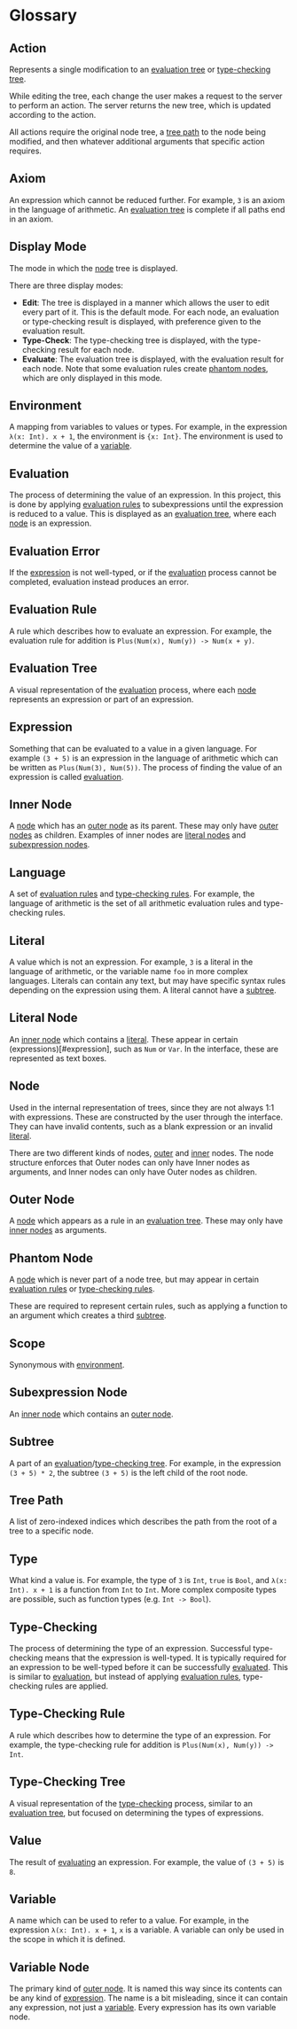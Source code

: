 # Glossary

## Action

Represents a single modification to an [evaluation tree](#evaluation-tree) or [type-checking tree](#type-checking-tree).

While editing the tree, each change the user makes a request to the server to perform an action.
The server returns the new tree, which is updated according to the action.

All actions require the original node tree, a [tree path](#tree-path) to the node being modified,
and then whatever additional arguments that specific action requires.

## Axiom

An expression which cannot be reduced further.
For example, `3` is an axiom in the language of arithmetic.
An [evaluation tree](#evaluation-tree) is complete if all paths end in an axiom.

## Display Mode

The mode in which the [node](#node) tree is displayed.

There are three display modes:
- **Edit**: The tree is displayed in a manner which allows the user to edit every part of it. This is the default mode.
   For each node, an evaluation or type-checking result is displayed, with preference given to the evaluation result.
- **Type-Check**: The type-checking tree is displayed, with the type-checking result for each node.
- **Evaluate**: The evaluation tree is displayed, with the evaluation result for each node. 
  Note that some evaluation rules create [phantom nodes](#phantom-node), which are only displayed in this mode.

## Environment

A mapping from variables to values or types.
For example, in the expression `λ(x: Int). x + 1`, the environment is `{x: Int}`.
The environment is used to determine the value of a [variable](#variable).

## Evaluation

The process of determining the value of an expression.
In this project, this is done by applying [evaluation rules](#evaluation-rule) to subexpressions until the expression is
reduced to a value.
This is displayed as an [evaluation tree](#evaluation-tree), where each [node](#node) is an expression.

## Evaluation Error

If the [expression](#expression) is not well-typed, or if the [evaluation](#evaluation) process cannot be completed,
evaluation instead produces an error.

## Evaluation Rule

A rule which describes how to evaluate an expression.
For example, the evaluation rule for addition is `Plus(Num(x), Num(y)) -> Num(x + y)`.

## Evaluation Tree

A visual representation of the [evaluation](#evaluation) process, where each [node](#node) represents an expression or
part of an expression.

## Expression

Something that can be evaluated to a value in a given language.
For example `(3 + 5)` is an expression in the language of arithmetic which can be written as `Plus(Num(3), Num(5))`.
The process of finding the value of an expression is called [evaluation](#evaluation).

## Inner Node

A [node](#node) which has an [outer node](#outer-node) as its parent.
These may only have [outer nodes](#outer-node) as children.
Examples of inner nodes are [literal nodes](#literal-node) and [subexpression nodes](#subexpression-node).

## Language

A set of [evaluation rules](#evaluation-rule) and [type-checking rules](#type-checking-rule).
For example, the language of arithmetic is the set of all arithmetic evaluation rules and type-checking rules.

## Literal

A value which is not an expression.
For example, `3` is a literal in the language of arithmetic, or the variable name `foo` in more complex languages.
Literals can contain any text, but may have specific syntax rules depending on the expression using them.
A literal cannot have a [subtree](#subtree).

## Literal Node

An [inner node](#inner-node) which contains a [literal](#literal).
These appear in certain (expressions)[#expression], such as `Num` or `Var`.
In the interface, these are represented as text boxes.

## Node

Used in the internal representation of trees, since they are not always 1:1 with expressions.
These are constructed by the user through the interface.
They can have invalid contents, such as a blank expression or an invalid [literal](#literal).

There are two different kinds of nodes, [outer](#outer-node) and [inner](#inner-node) nodes.
The node structure enforces that Outer nodes can only have Inner nodes as arguments, and Inner nodes can only have Outer
nodes as children.

## Outer Node

A [node](#node) which appears as a rule in an [evaluation tree](#evaluation-tree).
These may only have [inner nodes](#inner-node) as arguments.

## Phantom Node

A [node](#node) which is never part of a node tree, but may appear in certain [evaluation rules](#evaluation-rule)
or [type-checking rules](#type-checking-rule).

These are required to represent certain rules, such as applying a function to an argument which creates a
third [subtree](#subtree).

## Scope

Synonymous with [environment](#environment).

## Subexpression Node

An [inner node](#inner-node) which contains an [outer node](#outer-node).

## Subtree

A part of an [evaluation](#evaluation)/[type-checking tree](#type-checking-tree).
For example, in the expression `(3 + 5) * 2`, the subtree `(3 + 5)` is the left child of the root node.

## Tree Path

A list of zero-indexed indices which describes the path from the root of a tree to a specific node.

## Type

What kind a value is.
For example, the type of `3` is `Int`, `true` is `Bool`, and `λ(x: Int). x + 1` is a function from `Int` to `Int`.
More complex composite types are possible, such as function types (e.g. `Int -> Bool`).

## Type-Checking

The process of determining the type of an expression.
Successful type-checking means that the expression is well-typed.
It is typically required for an expression to be well-typed before it can be successfully [evaluated](#evaluation).
This is similar to [evaluation](#evaluation), but instead of applying [evaluation rules](#evaluation-rule),
type-checking rules are applied.

## Type-Checking Rule

A rule which describes how to determine the type of an expression.
For example, the type-checking rule for addition is `Plus(Num(x), Num(y)) -> Int`.

## Type-Checking Tree

A visual representation of the [type-checking](#type-checking) process, similar to
an [evaluation tree](#evaluation-tree), but focused on determining the types of expressions.

## Value

The result of [evaluating](#evaluation) an expression.
For example, the value of `(3 + 5)` is `8`.

## Variable

A name which can be used to refer to a value.
For example, in the expression `λ(x: Int). x + 1`, `x` is a variable.
A variable can only be used in the scope in which it is defined.

## Variable Node

The primary kind of [outer node](#outer-node).
It is named this way since its contents can be any kind of [expression](#expression).
The name is a bit misleading, since it can contain any expression, not just a [variable](#variable).
Every expression has its own variable node.
